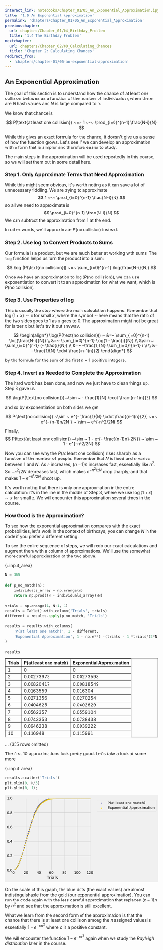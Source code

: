```yaml
---
interact_link: notebooks/Chapter_01/05_An_Exponential_Approximation.ipynb
title: '1.5 An Exponential Approximation'
permalink: 'chapters/Chapter_01/05_An_Exponential_Approximation'
previouschapter:
  url: chapters/Chapter_01/04_Birthday_Problem
  title: '1.4 The Birthday Problem'
nextchapter:
  url: chapters/Chapter_02/00_Calculating_Chances
  title: 'Chapter 2: Calculating Chances'
redirect_from:
  - 'chapters/chapter-01/05-an-exponential-approximation'
---
```


## An Exponential Approximation

The goal of this section is to understand how the chance of at least one collision behaves as a function of the number of individuals $n$, when there are $N$ hash values and $N$ is large compared to $n$. 

We know that chance is

$$
P(\text{at least one collision}) ~=~ 1 ~-~ \prod_{i=0}^{n-1} \frac{N-i}{N}
$$

While this gives an exact formula for the chance, it doesn't give us a sense of how the function grows. Let's see if we can develop an approximation with a form that is simpler and therefore easier to study.

The main steps in the approximation will be used repeatedly in this course, so we will set them out in some detail here.

### Step 1. Only Approximate Terms that Need Approximation

While this might seem obvious, it's worth noting as it can save a lot of unnecessary fiddling. We are trying to approximate
$$
1 ~-~ \prod_{i=0}^{n-1} \frac{N-i}{N}
$$
so all we need to approximate is
$$
\prod_{i=0}^{n-1} \frac{N-i}{N}
$$
We can subtract the approximation from 1 at the end.

In other words, we'll approximate $P(\text{no collision})$ instead. 

### Step 2. Use $\log$ to Convert Products to Sums
Our formula is a product, but we are much better at working with sums. The `log` function helps us turn the product into a sum:

$$
\log (P(\text{no collision})) ~=~ \sum_{i=0}^{n-1} \log(\frac{N-i}{N})
$$

Once we have an approximation to $\log (P(\text{no collision}))$, we can use exponentiation to convert it to an approximation for what we want, which is $P(\text{no collision})$.

### Step 3. Use Properties of $\log$
This is usually the step where the main calculation happens. Remember that $\log(1+x) \sim x$ for small $x$, where the symbol $\sim$ here means that the ratio of the two sides goes to 1 as $x$ goes to 0. The approximation might not be great for larger $x$ but let's try it out anyway.

$$
\begin{align*}
\log(P(\text{no collision})) ~ &=~ \sum_{i=0}^{n-1} \log(\frac{N-i}{N}) \\
&=~ \sum_{i=0}^{n-1} \log(1 - \frac{i}{N}) \\
&\sim ~ \sum_{i=0}^{n-1} (- \frac{i}{N}) \\
&=~ -\frac{1}{N} \sum_{i=0}^{n-1} i \\ \\
&= - \frac{1}{N} \cdot \frac{(n-1)n}{2}
\end{align*}
$$

by the formula for the sum of the first $n-1$ positive integers.

### Step 4. Invert as Needed to Complete the Approximation
The hard work has been done, and now we just have to clean things up. Step 3 gave us

$$
\log(P(\text{no collision})) ~\sim ~ - \frac{1}{N} \cdot \frac{(n-1)n}{2}
$$

and so by exponentiation on both sides we get

$$
P(\text{no collision}) ~\sim ~ e^{- \frac{1}{N} \cdot \frac{(n-1)n}{2}}
~=~
e^{- (n-1)n/2N } ~ \sim ~ e^{-n^2/2N}
$$

Finally,
$$
P(\text{at least one collision}) ~\sim ~ 1 - e^{- \frac{(n-1)n}{2N}}
~ \sim ~ 1 - e^{-n^2/2N}
$$

Now you can see why the $P(\text{at least one collision})$ rises sharply as a function of the number of people. Remember that $N$ is fixed and $n$ varies between 1 and $N$. As $n$ increases, $(n-1)n$ increases fast, essentially like $n^2$. So $-n^2/2N$ decreases fast, which makes $e^{-n^2/2N}$ drop sharply; and that makes $1 - e^{-n^2/2N}$ shoot up.

It's worth noting that there is only one approxmation in the entire calculation: it's in the line in the middle of Step 3, where we use $\log(1+x) \sim x$ for small $x$. We will encounter this approximation several times in the course.

### How Good is the Approximation?
To see how the exponential approximation compares with the exact probabilities, let's work in the context of birthdays; you can change $N$ in the code if you prefer a different setting. 

To see the entire sequence of steps, we will redo our exact calculations and augment them with a column of approximations. We'll use the somewhat more careful approximation of the two above.



{:.input_area}
```python
N = 365 

def p_no_match(n):
    individuals_array = np.arange(n)
    return np.prod((N - individuals_array)/N)

trials = np.arange(1, N+1, 1)
results = Table().with_column('Trials', trials)
different = results.apply(p_no_match, 'Trials')

results = results.with_columns(
    'P(at least one match)', 1 - different,
    'Exponential Approximation', 1 - np.e**( -(trials - 1)*trials/(2*N) )
)

results
```





<div markdown="0">
<table border="1" class="dataframe">
    <thead>
        <tr>
            <th>Trials</th> <th>P(at least one match)</th> <th>Exponential Approximation</th>
        </tr>
    </thead>
    <tbody>
        <tr>
            <td>1     </td> <td>0                    </td> <td>0                        </td>
        </tr>
        <tr>
            <td>2     </td> <td>0.00273973           </td> <td>0.00273598               </td>
        </tr>
        <tr>
            <td>3     </td> <td>0.00820417           </td> <td>0.00818549               </td>
        </tr>
        <tr>
            <td>4     </td> <td>0.0163559            </td> <td>0.016304                 </td>
        </tr>
        <tr>
            <td>5     </td> <td>0.0271356            </td> <td>0.0270254                </td>
        </tr>
        <tr>
            <td>6     </td> <td>0.0404625            </td> <td>0.0402629                </td>
        </tr>
        <tr>
            <td>7     </td> <td>0.0562357            </td> <td>0.0559104                </td>
        </tr>
        <tr>
            <td>8     </td> <td>0.0743353            </td> <td>0.0738438                </td>
        </tr>
        <tr>
            <td>9     </td> <td>0.0946238            </td> <td>0.0939222                </td>
        </tr>
        <tr>
            <td>10    </td> <td>0.116948             </td> <td>0.115991                 </td>
        </tr>
    </tbody>
</table>
<p>... (355 rows omitted)</p>
</div>



The first 10 approximations look pretty good. Let's take a look at some more.



{:.input_area}
```python
results.scatter('Trials')
plt.xlim(0, N/3)
plt.ylim(0, 1);
```



![png](../../images/chapters/Chapter_01/05_An_Exponential_Approximation_13_0.png)


On the scale of this graph, the blue dots (the exact values) are almost indistinguishable from the gold (our exponential approximation). You can run the code again with the less careful approximation that replaces $(n-1)n$ by $n^2$ and see that the approximation is still excellent.

What we learn from the second form of the approximation is that the chance that there is at least one collision among the $n$ assigned values is essentially $1 - e^{-cn^2}$ where $c$ is a positive constant. 

We will encounter the function $1 - e^{-cx^2}$ again when we study the *Rayleigh distribution* later in the course.
